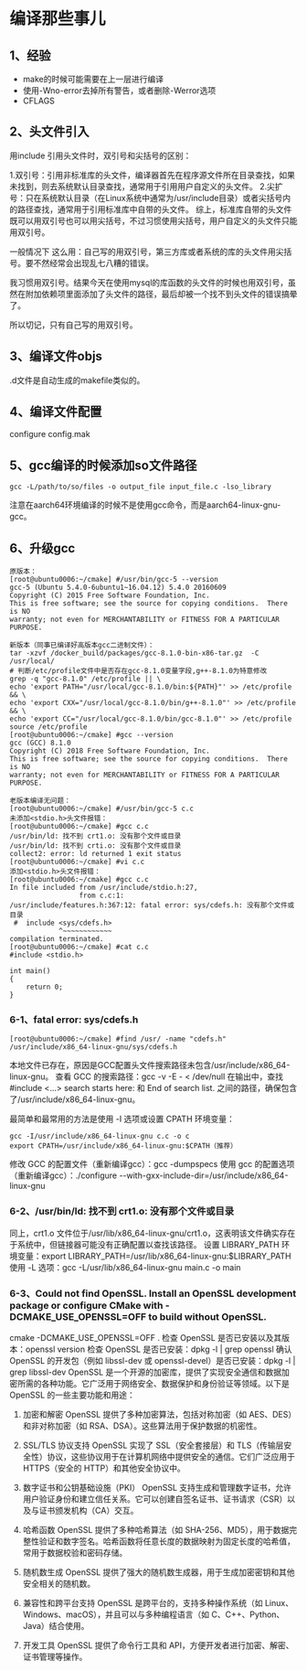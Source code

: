 # 编译那些事儿

## 1、经验
- make的时候可能需要在上一层进行编译
- 使用-Wno-error去掉所有警告，或者删除-Werror选项
- CFLAGS

## 2、头文件引入
用include 引用头文件时，双引号和尖括号的区别：

1.双引号：引用非标准库的头文件，编译器首先在程序源文件所在目录查找，如果未找到，则去系统默认目录查找，通常用于引用用户自定义的头文件。
2.尖扩号：只在系统默认目录（在Linux系统中通常为/usr/include目录）或者尖括号内的路径查找，通常用于引用标准库中自带的头文件。
综上，标准库自带的头文件既可以用双引号也可以用尖括号，不过习惯使用尖括号，用户自定义的头文件只能用双引号。


一般情况下 这么用：自己写的用双引号，第三方库或者系统的库的头文件用尖括号。要不然经常会出现乱七八糟的错误。

我习惯用双引号。结果今天在使用mysql的库函数的头文件的时候也用双引号，虽然在附加依赖项里面添加了头文件的路径，最后却被一个找不到头文件的错误搞晕了。

所以切记，只有自己写的用双引号。

## 3、编译文件objs
.d文件是自动生成的makefile类似的。

## 4、编译文件配置
configure
config.mak

## 5、gcc编译的时候添加so文件路径
```
gcc -L/path/to/so/files -o output_file input_file.c -lso_library
```
注意在aarch64环境编译的时候不是使用gcc命令，而是aarch64-linux-gnu-gcc。

## 6、升级gcc
```
原版本：
[root@ubuntu0006:~/cmake] #/usr/bin/gcc-5 --version
gcc-5 (Ubuntu 5.4.0-6ubuntu1~16.04.12) 5.4.0 20160609
Copyright (C) 2015 Free Software Foundation, Inc.
This is free software; see the source for copying conditions.  There is NO
warranty; not even for MERCHANTABILITY or FITNESS FOR A PARTICULAR PURPOSE.

新版本（同事已编译好高版本gcc二进制文件）：
tar -xzvf /docker_build/packages/gcc-8.1.0-bin-x86-tar.gz  -C /usr/local/
# 判断/etc/profile文件中是否存在gcc-8.1.0变量字段,g++-8.1.0为特意修改
grep -q "gcc-8.1.0" /etc/profile || \ 
echo 'export PATH="/usr/local/gcc-8.1.0/bin:${PATH}"' >> /etc/profile && \ 
echo 'export CXX="/usr/local/gcc-8.1.0/bin/g++-8.1.0"' >> /etc/profile && \ 
echo 'export CC="/usr/local/gcc-8.1.0/bin/gcc-8.1.0"' >> /etc/profile
source /etc/profile
[root@ubuntu0006:~/cmake] #gcc --version
gcc (GCC) 8.1.0
Copyright (C) 2018 Free Software Foundation, Inc.
This is free software; see the source for copying conditions.  There is NO
warranty; not even for MERCHANTABILITY or FITNESS FOR A PARTICULAR PURPOSE.

老版本编译无问题：
[root@ubuntu0006:~/cmake] #/usr/bin/gcc-5 c.c
未添加<stdio.h>头文件报错：
[root@ubuntu0006:~/cmake] #gcc c.c
/usr/bin/ld: 找不到 crt1.o: 没有那个文件或目录
/usr/bin/ld: 找不到 crti.o: 没有那个文件或目录
collect2: error: ld returned 1 exit status
[root@ubuntu0006:~/cmake] #vi c.c
添加<stdio.h>头文件报错：
[root@ubuntu0006:~/cmake] #gcc c.c
In file included from /usr/include/stdio.h:27,
                 from c.c:1:
/usr/include/features.h:367:12: fatal error: sys/cdefs.h: 没有那个文件或目录
 #  include <sys/cdefs.h>
            ^~~~~~~~~~~~~
compilation terminated.
[root@ubuntu0006:~/cmake] #cat c.c
#include <stdio.h>

int main()
{
    return 0;
}
```

### 6-1、fatal error: sys/cdefs.h
```
[root@ubuntu0006:~/cmake] #find /usr/ -name "cdefs.h"
/usr/include/x86_64-linux-gnu/sys/cdefs.h
```
本地文件已存在，原因是GCC配置头文件搜索路径未包含/usr/include/x86_64-linux-gnu。
查看 GCC 的搜索路径：gcc -v -E - < /dev/null
在输出中，查找 #include <...> search starts here: 和 End of search list. 之间的路径，确保包含了/usr/include/x86_64-linux-gnu。

最简单和最常用的方法是使用 -I 选项或设置 CPATH 环境变量：
```
gcc -I/usr/include/x86_64-linux-gnu c.c -o c
export CPATH=/usr/include/x86_64-linux-gnu:$CPATH（推荐）
```
修改 GCC 的配置文件（重新编译gcc）：gcc -dumpspecs
使用 gcc 的配置选项（重新编译gcc）：./configure --with-gxx-include-dir=/usr/include/x86_64-linux-gnu

### 6-2、/usr/bin/ld: 找不到 crt1.o: 没有那个文件或目录
同上，crt1.o 文件位于/usr/lib/x86_64-linux-gnu/crt1.o，这表明该文件确实存在于系统中，但链接器可能没有正确配置以查找该路径。
设置 LIBRARY_PATH 环境变量：export LIBRARY_PATH=/usr/lib/x86_64-linux-gnu:$LIBRARY_PATH
使用 -L 选项：gcc -L/usr/lib/x86_64-linux-gnu main.c -o main

### 6-3、Could not find OpenSSL.  Install an OpenSSL development package or configure CMake with -DCMAKE_USE_OPENSSL=OFF to build without OpenSSL.
cmake -DCMAKE_USE_OPENSSL=OFF .
检查 OpenSSL 是否已安装以及其版本：openssl version
检查 OpenSSL 是否已安装：dpkg -l | grep openssl
确认 OpenSSL 的开发包（例如 libssl-dev 或 openssl-devel）是否已安装：dpkg -l | grep libssl-dev
OpenSSL 是一个开源的加密库，提供了实现安全通信和数据加密所需的各种功能。它广泛用于网络安全、数据保护和身份验证等领域。以下是 OpenSSL 的一些主要功能和用途：

1. 加密和解密
OpenSSL 提供了多种加密算法，包括对称加密（如 AES、DES）和非对称加密（如 RSA、DSA）。这些算法用于保护数据的机密性。

2. SSL/TLS 协议支持
OpenSSL 实现了 SSL（安全套接层）和 TLS（传输层安全性）协议，这些协议用于在计算机网络中提供安全的通信。它们广泛应用于 HTTPS（安全的 HTTP）和其他安全协议中。

3. 数字证书和公钥基础设施（PKI）
OpenSSL 支持生成和管理数字证书，允许用户验证身份和建立信任关系。它可以创建自签名证书、证书请求（CSR）以及与证书颁发机构（CA）交互。

4. 哈希函数
OpenSSL 提供了多种哈希算法（如 SHA-256、MD5），用于数据完整性验证和数字签名。哈希函数将任意长度的数据映射为固定长度的哈希值，常用于数据校验和密码存储。

5. 随机数生成
OpenSSL 提供了强大的随机数生成器，用于生成加密密钥和其他安全相关的随机数。

6. 兼容性和跨平台支持
OpenSSL 是跨平台的，支持多种操作系统（如 Linux、Windows、macOS），并且可以与多种编程语言（如 C、C++、Python、Java）结合使用。

7. 开发工具
OpenSSL 提供了命令行工具和 API，方便开发者进行加密、解密、证书管理等操作。


